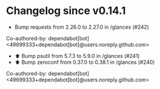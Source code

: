 # Changelog since v0.14.1
- Bump requests from 2.26.0 to 2.27.0 in /glances (#242)

Co-authored-by: dependabot[bot] <49699333+dependabot[bot]@users.noreply.github.com> 
- ⬆️ Bump psutil from 5.7.3 to 5.9.0 in /glances (#241) 
- ⬆️ Bump zeroconf from 0.37.0 to 0.38.1 in /glances (#240)

Co-authored-by: dependabot[bot] <49699333+dependabot[bot]@users.noreply.github.com> 
